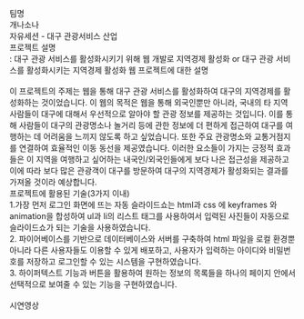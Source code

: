 팀명<br>
개나소나<br>
자유세션 - 대구 관광서비스 산업</br>
프로젝트 설명</br>
: 대구 관광 서비스를 활성화시키기 위해 웹 개발로 지역경제 활성화 or 대구 관광 서비스를 활성화시키는 지역경제 활성화 웹 프로젝트에 대한 설명</br></br>
이 프로젝트의 주제는 웹을 통해 대구 관광 서비스를 활성화하여 대구의 지역경제를 활성화하는 것이었습니다. 이 웹의 목적은 웹을 통해 외국인뿐만 아니라, 국내의 타 지역 사람들이 대구에 대해서 우선적으로 알아야 할 관광 정보를 제공하는 것입니다. 이를 통해 사람들이 대구의 관광명소나 놀거리 등에 관한 정보에 더 편하게 접근하여 대구를 여행하는 데 어려움을 느끼지 않도록 하고 싶었습니다. 또한 주요 관광명소와 교통거점지를 연결하여 효율적인 이동 동선을 제공였습니다. 이러한 요소들이 가지는 긍정적 효과들은 이 지역을 여행하고 싶어하는 내국인/외국인들에게 보다 나은 접근성을 제공하고 이에 따라 보다 많은 관광객이 대구를 방문하여 대구의 지역경제가 활성화되는 결과를 가져올 것이라 예상합니다.</br>
프로젝트에 활용된 기술(3가지 이내)</br>
1.가장 먼저 로그인 화면에 뜨는 자동 슬라이드쇼는 html과 css 에 keyframes 와  animation을 합성하여 ul과 li의 리스트 태그를 사용하여서 입력된 사진들이 자동으로 슬라이드쇼가 되는 기술을 사용하였습니다. </br>
2. 파이어베이스를 기반으로 데이터베이스와 서버를 구축하여 html 파일을 로컬 환경뿐 아니라 다른 사용자들도 이용할 수 있게 배포하고, 사용자가 입력하는 아이디와 비밀번호를 저장하고 로그인할 수 있는 시스템을 구현하였습니다.</br>
3. 하이퍼텍스트 기능과 버튼을 활용하여 원하는 정보의 목록들을 하나의 페이지 안에서 선택적으로 보여줄 수 있는 기능을 구현하였습니다.</br></br>
시연영상
